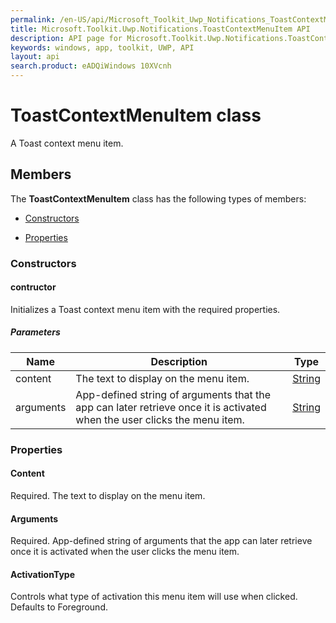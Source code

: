 ```yaml
---
permalink: /en-US/api/Microsoft_Toolkit_Uwp_Notifications_ToastContextMenuItem.htm
title: Microsoft.Toolkit.Uwp.Notifications.ToastContextMenuItem API 
description: API page for Microsoft.Toolkit.Uwp.Notifications.ToastContextMenuItem
keywords: windows, app, toolkit, UWP, API
layout: api
search.product: eADQiWindows 10XVcnh
---
```



# ToastContextMenuItem class

A Toast context menu item.

## Members

The **ToastContextMenuItem** class has the following types of members:

* [Constructors](#Constructors)

* [Properties](#Properties)

### Constructors

#### contructor

Initializes a Toast context menu item with the required properties.

##### Parameters



| Name | Description | Type || --- | --- | --- || content | The text to display on the menu item. | [String](https://msdn.microsoft.com/library/windows/apps/System.String) || arguments | App-defined string of arguments that the app can later retrieve once it is activated when the user clicks the menu item. | [String](https://msdn.microsoft.com/library/windows/apps/System.String) |


### Properties

#### Content

Required. The text to display on the menu item.



#### Arguments

Required. App-defined string of arguments that the app can later retrieve once it is activated when the user clicks the menu item.



#### ActivationType

Controls what type of activation this menu item will use when clicked. Defaults to Foreground.


